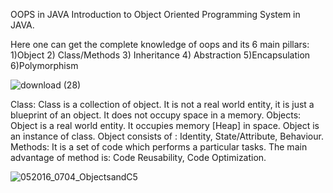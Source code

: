 OOPS in JAVA
Introduction to Object Oriented Programming System in JAVA.

Here one can get the complete knowledge of oops and its 6 main pillars: 1)Object 2) Class/Methods 3) Inheritance 4) Abstraction 5)Encapsulation 6)Polymorphism

![download (28)](https://user-images.githubusercontent.com/83740557/135706001-ad74b97d-274b-43d9-9e8d-747ee100d829.png)

Class: Class is a collection of object. It is not a real world entity, it is just a blueprint of an object. It does not occupy space in a memory.
Objects: Object is a real world entity. It occupies memory [Heap] in space. Object is an instance of class. Object consists of : Identity, State/Attribute, Behaviour.
Methods: It is a set of code which performs a particular tasks. The main advantage of method is: Code Reusability, Code Optimization.


![052016_0704_ObjectsandC5](https://user-images.githubusercontent.com/83740557/135739704-442d7d62-cb2b-440a-8c13-bd6354806bf9.jpg)
